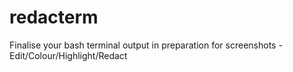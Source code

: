 # redacterm
Finalise your bash terminal output in preparation for screenshots - Edit/Colour/Highlight/Redact
